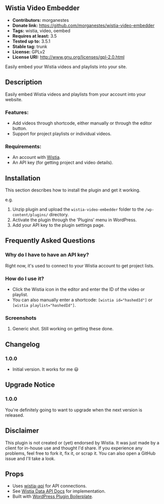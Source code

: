 Wistia Video Embedder
---------------------

* **Contributors:** morganestes
* **Donate link:** https://github.com/morganestes/wistia-video-embedder
* **Tags:** wistia, video, oembed
* **Requires at least:** 3.5
* **Tested up to:** 3.5.1
* **Stable tag:** trunk
* **License:** GPLv2
* **License URI:** http://www.gnu.org/licenses/gpl-2.0.html

Easily embed your Wistia videos and playlists into your site.

## Description

Easily embed Wistia videos and playlists from your account into your website.

### Features:

* Add videos through shortcode, either manually or through the editor button.
* Support for project playlists or individual videos.

### Requirements:

* An account with [Wistia](http://wistia.com).
* An API key (for getting project and video details).

## Installation

This section describes how to install the plugin and get it working.

e.g.

1. Unzip plugin and upload the `wistia-video-embedder` folder to the `/wp-content/plugins/` directory.
2. Activate the plugin through the 'Plugins' menu in WordPress.
3. Add your API key to the plugin settings page.

## Frequently Asked Questions

### Why do I have to have an API key?

Right now, it's used to connect to your Wistia account to get project lists.

### How do I use it?

* Click the Wistia icon in the editor and enter the ID of the video or playlist.
* You can also manually enter a shortcode: `[wistia id="hashedId"]` or `[wistia playlist="hashedId"]`.

### Screenshots

1. Generic shot. Still working on getting these done.


## Changelog

### 1.0.0

* Initial version. It works for me :smiley:

## Upgrade Notice

### 1.0.0

You're definitely going to want to upgrade when the next version is released.

## Disclaimer

This plugin is not created or (yet) endorsed by Wistia. It was just made by a client for in-house use and thought I'd share.
If you experience any problems, feel free to fork it, fix it, or scrap it. You can also open a GitHub issue and I'll take a look.

## Props

* Uses [wistia-api](https://github.com/stephenreid/wistia-api) for API connections.
* See [Wistia Data API Docs](http://wistia.com/doc/data-api) for implementation.
* Built with [WordPress Plugin Boilerplate](https://github.com/tommcfarlin/WordPress-Plugin-Boilerplate).
